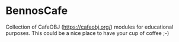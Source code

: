 # BennosCafe
Collection of CafeOBJ (https://cafeobj.org/) modules for educational purposes. 
This could be a nice place to have your cup of coffee ;-)

